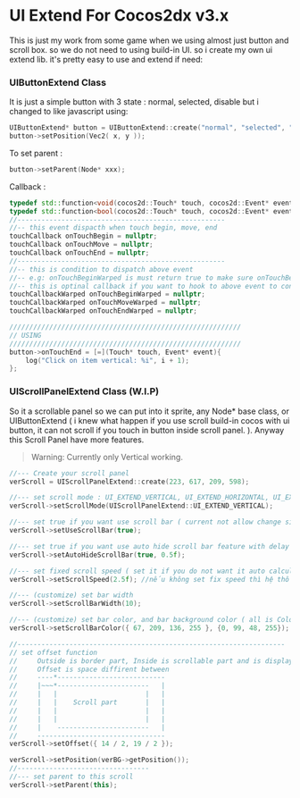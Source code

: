 ﻿# UI Extend For Cocos2dx v3.x

This is just my work from some game when we using almost just button and scroll box. so we do not need to using build-in UI. so i create my own ui extend lib. it's pretty easy to use and extend if need:
### UIButtonExtend Class
It is just a simple button with 3 state : normal, selected, disable but i changed to like javascript using:
```c++
UIButtonExtend* button = UIButtonExtend::create("normal", "selected", "disable");
button->setPosition(Vec2( x, y ));
```
To set parent : 
```c++
button->setParent(Node* xxx);
```

Callback : 
```c++
typedef std::function<void(cocos2d::Touch* touch, cocos2d::Event* event)> touchCallback;
typedef std::function<bool(cocos2d::Touch* touch, cocos2d::Event* event)> touchCallbackWarped;
//----------------------------------------------------
//-- this event dispacth when touch begin, move, end
touchCallback onTouchBegin = nullptr;
touchCallback onTouchMove = nullptr;
touchCallback onTouchEnd = nullptr;
//----------------------------------------------------
//-- this is condition to dispatch above event 
//-- e.g: onTouchBeginWarped is must return true to make sure onTouchBegin run
//-- this is optinal callback if you want to hook to above event to control it
touchCallbackWarped onTouchBeginWarped = nullptr;
touchCallbackWarped onTouchMoveWarped = nullptr;
touchCallbackWarped onTouchEndWarped = nullptr;

//////////////////////////////////////////////////////////
// USING 
//////////////////////////////////////////////////////////
button->onTouchEnd = [=](Touch* touch, Event* event){
	log("Click on item vertical: %i", i + 1);
};
```

### UIScrollPanelExtend Class (W.I.P)
So it a scrollable panel so we can put into it sprite, any Node* base class, or UIButtonExtend ( i knew what happen if you use scroll build-in cocos with ui button, it can not scroll if you touch in button inside scroll panel. ). Anyway this Scroll Panel have more features.

> Warning: Currently only Vertical working.

```c++
//--- Create your scroll panel
verScroll = UIScrollPanelExtend::create(223, 617, 209, 598);

//--- set scroll mode : UI_EXTEND_VERTICAL, UI_EXTEND_HORIZONTAL, UI_EXTEND_BOTH
verScroll->setScrollMode(UIScrollPanelExtend::UI_EXTEND_VERTICAL);

//--- set true if you want use scroll bar ( current not allow change side to display )
verScroll->setUseScrollBar(true);

//--- set true if you want use auto hide scroll bar feature with delay time
verScroll->setAutoHideScrollBar(true, 0.5f);

//--- set fixed scroll speed ( set it if you do not want it auto calculate )
verScroll->setScrollSpeed(2.5f); //nếu không set fix speed thì hệ thống sẽ tự tính speed

//--- (customize) set bar width 
verScroll->setScrollBarWidth(10);

//--- (customize) set bar color, and bar background color ( all is Color4B)
verScroll->setScrollBarColor({ 67, 209, 136, 255 }, {0, 99, 48, 255});

//-------------------------------------------------------------------
// set offset function
//     Outside is border part, Inside is scrollable part and is display part too
//     Offset is space diffirent between 
//     ----*---------------------------
//     |~~~*-----------------------   |
//     |   |                      |   |
//     |   |    Scroll part       |   |
//     |   |                      |   |
//     |   |                      |   |
//     |    -----------------------   |
//     --------------------------------
verScroll->setOffset({ 14 / 2, 19 / 2 });

verScroll->setPosition(verBG->getPosition());
//---------------------------------
//--- set parent to this scroll
verScroll->setParent(this);
```



